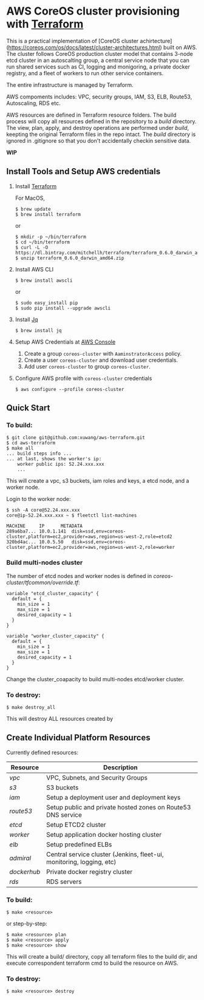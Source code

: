 # AWS CoreOS cluster provisioning with [Terraform](http://www.terraform.io/downloads.html)

This is a practical implementation of [CoreOS cluster achirtecture] (https://coreos.com/os/docs/latest/cluster-architectures.html) built on AWS. The cluster follows CoreOS production cluster model that contains 3-node etcd cluster in an autoscalting group, a central service node that you can run shared services such as CI, logging and monigoring, a private docker registry, and a fleet of workers to run other service containers. 

The entire infrastructure is managed by Terraform. 

AWS compoments includes: VPC, security groups, IAM, S3, ELB, Route53, Autoscaling, RDS etc. 

AWS resources are defined in Terraform resource folders. The build process will copy all resources defined in the repository to a *build* directory. The view, plan, apply, and destroy operations are performed under *build*, keepting the original Terraform files in the repo intact. The *build* directory is ignored in .gitignore so that you don't accidentally checkin sensitive data. 


**WIP**


## Install Tools and Setup AWS credentials

1. Install [Terraform](http://www.terraform.io/downloads.html)

    For MacOS,
    ```
    $ brew update
    $ brew install terraform
    ```
    or
    ```
    $ mkdir -p ~/bin/terraform
    $ cd ~/bin/terraform
    $ curl -L -O https://dl.bintray.com/mitchellh/terraform/terraform_0.6.0_darwin_amd64.zip
    $ unzip terraform_0.6.0_darwin_amd64.zip
    ```

1. Install AWS CLI
    ```
    $ brew install awscli
    ```
    or

    ```
    $ sudo easy_install pip
    $ sudo pip install --upgrade awscli
    ```

1. Install [Jq](http://stedolan.github.io/jq/)
    ```
    $ brew install jq
    ```

1. Setup AWS Credentials at [AWS Console](https://console.aws.amazon.com/)
    1. Create a group `coreos-cluster` with `AaminstratorAccess` policy.
    2. Create a user `coreos-cluster` and download user credentials.
    3. Add user `coreos-cluster` to group `coreos-cluster`.

1. Configure AWS profile with `coreos-cluster` credentials
    ```
    $ aws configure --profile coreos-cluster
    ```


## Quick Start

### To build:

```
$ git clone git@github.com:xuwang/aws-terraform.git
$ cd aws-terraform
$ make all
... build steps info ...
... at last, shows the worker's ip:
    worker public ips: 52.24.xxx.xxx
    ...
```

This will create a vpc, s3 buckets, iam roles and keys, a etcd node, and a worker node.

Login to the worker node:

```
$ ssh -A core@52.24.xxx.xxx
core@ip-52.24.xxx.xxx ~ $ fleetctl list-machines

MACHINE     IP      METADATA
289a6ba7... 10.0.1.141  disk=ssd,env=coreos-cluster,platform=ec2,provider=aws,region=us-west-2,role=etcd2
320bd4ac... 10.0.5.50   disk=ssd,env=coreos-cluster,platform=ec2,provider=aws,region=us-west-2,role=worker

```

### Build multi-nodes cluster

The number of etcd nodes and worker nodes is defined in *coreos-cluster/tfcommon/override.tf*:

```
variable "etcd_cluster_capacity" {
  default = {
    min_size = 1
    max_size = 1
    desired_capacity = 1
  }
}

variable "worker_cluster_capacity" {
  default = {
    min_size = 1
    max_size = 1
    desired_capacity = 1
  }
}
```

Change the cluster_coapacity to build multi-nodes etcd/worker cluster.


### To destroy:

```
$ make destroy_all
```

This will destroy ALL resources created by 

## Create Individual Platform Resources

Currently defined resources:
  
Resource | Description
--- | ---
*vpc* | VPC, Subnets, and Security Groups
*s3* | S3 buckets
*iam* | Setup a deployment user and deployment keys
*route53* | Setup public and private hosted zones on Route53 DNS service
*etcd* | Setup ETCD2 cluster
*worker* | Setup application docker hosting cluster
*elb* | Setup predefined ELBs
*admiral* | Central service cluster (Jenkins, fleet-ui, monitoring, logging, etc)
*dockerhub* | Private docker registry cluster
*rds* | RDS servers

### To build:

```
$ make <resource>
```

or step-by-step:
```
$ make <resource> plan
$ make <resource> apply
$ make <resource> show
```

This will create a build/<resource> directory, copy all terraform files to the build dir, 
and execute correspondent terraform cmd to build the resource on AWS.

### To destroy:

```
$ make <resource> destroy
```
